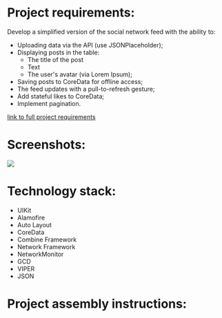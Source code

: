 # Project requirements:

Develop a simplified version of the social network feed with the ability to:

- Uploading data via the API (use JSONPlaceholder);
- Displaying posts in the table:
  - The title of the post
  - Text
  - The user's avatar (via Lorem Ipsum);
- Saving posts to CoreData for offline access;
- The feed updates with a pull-to-refresh gesture;
- Add stateful likes to CoreData;
- Implement pagination.


[link to full project requirements](https://docs.google.com/document/d/1c7d240jPNPWnQEpkaf2QGgbsNSUExNXO3k9jkF9W5LA/edit?tab=t.0)


# Screenshots: 
![](https://ibb.co/ycR6Cgyb)

# Technology stack:

- UIKit
- Alamofire
- Auto Layout
- CoreData
- Combine Framework
- Network Framework
- NetworkMonitor
- GCD
- VIPER
- JSON

# Project assembly instructions: 
